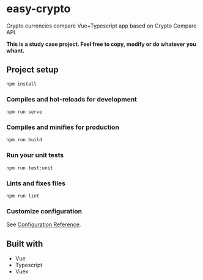 # easy-crypto

Crypto currencies compare Vue+Typescript app based on Crypto Compare API.

**This is a study case project. Feel free to copy, modify or do whatever you whant.**

## Project setup
```
npm install
```

### Compiles and hot-reloads for development
```
npm run serve
```

### Compiles and minifies for production
```
npm run build
```

### Run your unit tests
```
npm run test:unit
```

### Lints and fixes files
```
npm run lint
```

### Customize configuration
See [Configuration Reference](https://cli.vuejs.org/config/).

## Built with

- Vue
- Typescript
- Vuex

